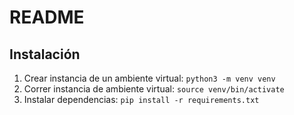 # README

## Instalación

<ol>
    <li>Crear instancia de un ambiente virtual: <code>python3 -m venv venv</code> </li>
    <li>Correr instancia de ambiente virtual: <code>source venv/bin/activate</code> </li>
    <li>Instalar dependencias: <code>pip install -r requirements.txt</code> </li>
</ol>

